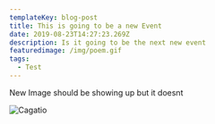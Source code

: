 ```yaml
---
templateKey: blog-post
title: This is going to be a new Event
date: 2019-08-23T14:27:23.269Z
description: Is it going to be the next new event
featuredimage: /img/poem.gif
tags:
  - Test
---
```

New Image should be showing up but it doesnt 

![Cagatio](/img/cagatio.jpg "Here's a cagatio")
